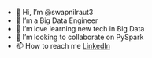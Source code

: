 - 👋 Hi, I’m @swapnilraut3
- 👀 I’m a Big Data Engineer
- 🌱 I’m love learning new tech in Big Data
- 💞️ I’m looking to collaborate on PySpark
- 📫 How to reach me <a href="https://in.linkedin.com/in/swapnil-raut-a49a231b8">LinkedIn</a>
              

<!---
swapnilraut3/swapnilraut3 is a ✨ special ✨ repository because its `README.md` (this file) appears on your GitHub profile.
You can click the Preview link to take a look at your changes.
--->
